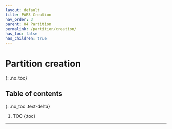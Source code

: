 ```yaml
---
layout: default
title: PAR3 Creation
nav_order: 3
parent: 04 Partition
permalink: /partition/creation/
has_toc: false
has_children: true
---
```


# Partition creation
{: .no_toc}

## Table of contents
{: .no_toc .text-delta}

1. TOC
{:toc}

---
